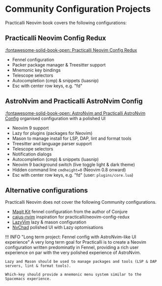 # Community Configuration Projects

Practicalli Neovim book covers the following configurations:


## Practicalli Neovim Config Redux

[:fontawesome-solid-book-open: Practicalli Neovim Config Redux](/neovim/configuration/practicalli/)

* Fennel configuration
* Packer package manager & Treesitter support
* Mnemonic key bindings
* Telescope selectors
* Autocompletion (cmp) & snippets (luasnip)
* Esc with center row keys, e.g. "fd"

## AstroNvim and Practicalli AstroNvim Config

[:fontawesome-solid-book-open: AstroNvim and Practicalli AstroNvim Config](/neovim/configuration/astronvim.md) organised configuration with a polished UI

* Neovim 9 support
* Lazy for plugins (packages for Neovim)
* Mason to manage install for LSP, DAP, lint and format tools
* Treesitter and language parser support
* Telescope selectors
* Notification dialogs
* Autocompletion (cmp) & snippets (luasnip)
* Neovim 9 background switch (live toggle light & dark theme)
* Hidden command line `cmdheight=0` (Neovim 0.8 onward)
* Esc with center row keys, e.g. "fd" (user: `plugins/core.lua`)

## Alternative configurations

Practicalli Neovim does not cover the following Community configurations.

* [Magit Kit](https://github.com/Olical/magic-kit) fennel configuration from the author of Conjure
* [cajus-nvim](https://github.com/rafaeldelboni/cajus-nvim) inspiration for practicalli/neovim-config-redux
* [LazyVim](https://www.lazyvim.org/) lazy & mason configuration
* [NvChad](https://github.com/NvChad/NvChad) polished UI with Lazy optomisations

!!! INFO "Long term project: Fennel config with AstroNvim-like UI experience"
    A very long term goal for Practicalli is to create a Neovim configuration written predominatly in Fennel, providing a rich user experience on par with the very polished experience of AstroNvim.

    Lazy and Mason should be used to manage packages and tools (LSP & DAP servers, lint & format tools).

    Which-key should provide a mnemonic menu system similar to the Spacemacs experience.
